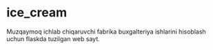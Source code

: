 # ice_cream
Muzqaymoq ichlab chiqaruvchi fabrika buxgalteriya ishlarini hisoblash uchun flaskda tuzilgan web sayt.
